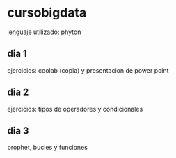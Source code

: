 # cursobigdata
lenguaje utilizado: phyton
## dia 1
ejercicios: coolab (copia) y presentacion de power point

## dia 2
ejercicios: tipos de operadores y condicionales

## dia 3
prophet, bucles y funciones
